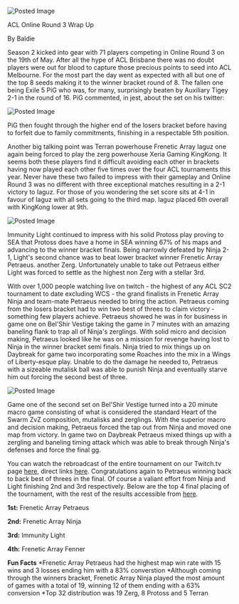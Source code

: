 ![Posted Image](http://oi35.tinypic.com/f4e5ph.jpg)





ACL Online Round 3 Wrap Up


By Baldie




Season 2 kicked into gear with 71 players competing in Online Round 3 on the 19th of May. After all the hype of ACL Brisbane there was no doubt players were out for blood to capture those precious points to seed into ACL Melbourne. For the most part the day went as expected with all but one of the top 8 seeds making it to the winner bracket round of 8. The fallen one being Exile 5 PiG who was, for many, surprisingly beaten by Auxiliary Tigey 2-1 in the round of 16. PiG commented, in jest, about the set on his twitter:






![Posted Image](http://i.imgur.com/LayMwXO.png)

 


PiG then fought through the higher end of the losers bracket before having to forfeit due to family commitments, finishing in a respectable 5th position.





Another big talking point was Terran powerhouse Frenetic Array Iaguz one again being forced to play the zerg powerhouse Xeria Gaming KingKong. It seems both these players find it difficult avoiding each other in brackets having now played each other five times over the four ACL tournaments this year. Never have these two failed to impress with their gameplay and Online Round 3 was no different with three exceptional matches resulting in a 2-1 victory to Iaguz. For those of you wondering the set score sits at 4-1 in favour of Iaguz with all sets going to the third map. Iaguz placed 6th overall with KingKong lower at 9th.






![Posted Image](http://i.imgur.com/SZPrxpI.jpg)




Immunity Light continued to impress with his solid Protoss play proving to SEA that Protoss does have a home in SEA winning 67% of his maps and advancing to the winner bracket finals. Being narrowly defeated by Ninja 2-1, Light's second chance was to beat lower bracket winner Frenetic Array Petraeus. another Zerg. Unfortunately unable to take out Petraeus either Light was forced to settle as the highest non Zerg with a stellar 3rd.





With over 1,000 people watching live on twitch - the highest of any ACL SC2 tournament to date excluding WCS - the grand finalists in Frenetic Array Ninja and team-mate Petraeus needed to bring the action. Petraeus coming from the losers bracket had to win two best of threes to claim victory - something few players achieve. Petraeus showed he was in for business in game one on Bel'Shir Vestige taking the game in 7 minutes with an amazing baneling flank to trap all of Ninja's zerglings. With solid micro and decision making, Petraeus looked like he was on a mission for revenge having lost to Ninja in the winner bracket semi finals. Ninja tried to mix things up on Daybreak for game two incorporating some Roaches into the mix in a Wings of Liberty-esque play. Unable to do the damage he needed to, Petraeus with a sizeable mutalisk ball was able to punish Ninja and eventually starve him out forcing the second best of three.






![Posted Image](http://i.imgur.com/G1ZNPAz.png)




Game one of the second set on Bel'Shir Vestige turned into a 20 minute macro game consisting of what is considered the standard Heart of the Swarm ZvZ composition, mutalisks and zerglings. With the superior macro and decision making, Petraeus forced the tap out from Ninja and moved one map from victory. In game two on Daybreak Petraeus mixed things up with a zergling and baneling timing attack which was able to break through Ninja's defenses and force the final gg. 





You can watch the rebroadcast of the entire tournament on our Twitch.tv page 
[here](http://www.twitch.tv/aclprosc2), direct links 
[here](http://www.twitch.tv/aclprosc2/videos?kind=past_broadcasts). Congratulations again to Petraeus winning back to back best of threes in the final. Of course a valiant effort from Ninja and Light finishing 2nd and 3rd respectively. Below are the top 4 final placing of the tournament, with the rest of the results accessible from 
[here](http://challonge.com/ACLSC2OR3).






**1st:**
 Frenetic Array Petraeus



**2nd:**
 Frenetic Array Ninja



**3rd:**
 Immunity Light



**4th:**
 Frenetic Array Fenner






**Fun Facts**
*Frenetic Array Petraeus had the highest map win rate with 15 wins and 3 losses ending him with a 83% converstion
*Although coming through the winners bracket, Frenetic Array Ninja played the most amount of games with a total of 19, winning 12 of them ending with a 63% conversion
*Top 32 distribution was 19 Zerg, 8 Protoss and 5 Terran